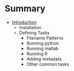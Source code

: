 # Summary

* [Introduction](README.md)
   * Installation
   * Defining Tasks
       * Filename Patterns
       * Running python
       * Running matlab
       * Running R
       * Adding metadata
       * Other common tasks


